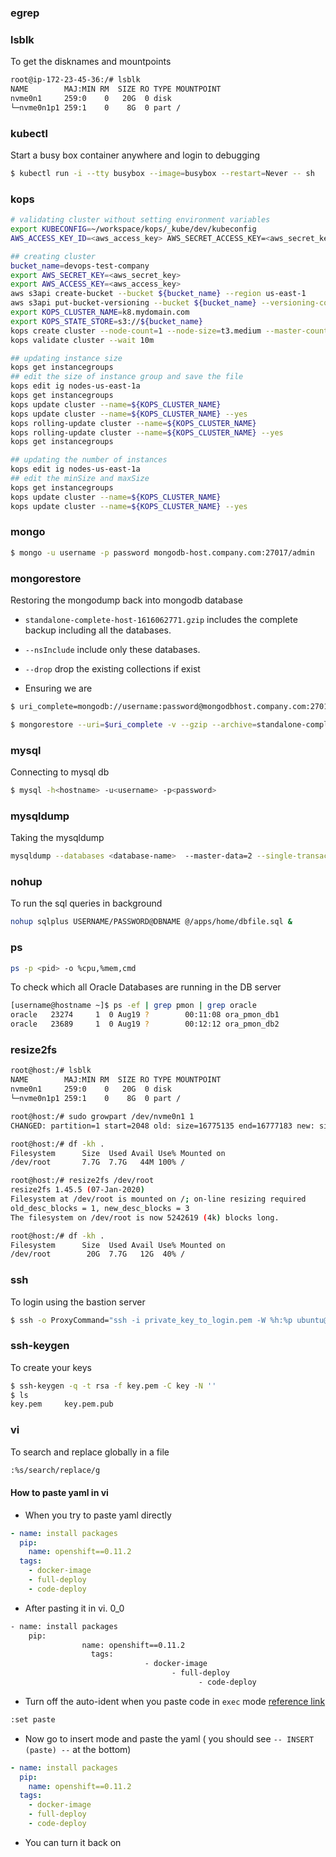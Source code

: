 


### egrep










### lsblk
To get the disknames and mountpoints

```bash
root@ip-172-23-45-36:/# lsblk
NAME        MAJ:MIN RM  SIZE RO TYPE MOUNTPOINT
nvme0n1     259:0    0   20G  0 disk
└─nvme0n1p1 259:1    0    8G  0 part /
```


### kubectl
Start a busy box container anywhere and login to debugging
```bash
$ kubectl run -i --tty busybox --image=busybox --restart=Never -- sh
```

### kops

```bash
# validating cluster without setting environment variables
export KUBECONFIG=~/workspace/kops/_kube/dev/kubeconfig
AWS_ACCESS_KEY_ID=<aws_access_key> AWS_SECRET_ACCESS_KEY=<aws_secret_key> kops validate cluster --wait 10m --state="s3://my-kops-bucket-v1" --name=k8.mydomain.com

## creating cluster
bucket_name=devops-test-company
export AWS_SECRET_KEY=<aws_secret_key>
export AWS_ACCESS_KEY=<aws_access_key>
aws s3api create-bucket --bucket ${bucket_name} --region us-east-1
aws s3api put-bucket-versioning --bucket ${bucket_name} --versioning-configuration Status=Enabled
export KOPS_CLUSTER_NAME=k8.mydomain.com
export KOPS_STATE_STORE=s3://${bucket_name}
kops create cluster --node-count=1 --node-size=t3.medium --master-count=1 --master-size=t3.medium --zones=us-east-1a --name=${KOPS_CLUSTER_NAME} --yes
kops validate cluster --wait 10m

## updating instance size
kops get instancegroups
## edit the size of instance group and save the file
kops edit ig nodes-us-east-1a
kops get instancegroups
kops update cluster --name=${KOPS_CLUSTER_NAME}
kops update cluster --name=${KOPS_CLUSTER_NAME} --yes
kops rolling-update cluster --name=${KOPS_CLUSTER_NAME}
kops rolling-update cluster --name=${KOPS_CLUSTER_NAME} --yes
kops get instancegroups

## updating the number of instances
kops edit ig nodes-us-east-1a
## edit the minSize and maxSize
kops get instancegroups      
kops update cluster --name=${KOPS_CLUSTER_NAME}
kops update cluster --name=${KOPS_CLUSTER_NAME} --yes
```

### mongo

```bash
$ mongo -u username -p password mongodb-host.company.com:27017/admin
```


### mongorestore

Restoring the mongodump back into mongodb database

- `standalone-complete-host-1616062771.gzip` includes the complete backup including all the databases.

- `--nsInclude` include only these databases.

- `--drop` drop the existing collections if exist

- Ensuring we are 
```bash
$ uri_complete=mongodb://username:password@mongodbhost.company.com:27017/admin:27017/admin

$ mongorestore --uri=$uri_complete -v --gzip --archive=standalone-complete-host-1616062771.gzip --nsInclude="module-*" --nsInclude="cli*" --numInsertionWorkersPerCollection=15 --bypassDocumentValidation --drop --preserveUUID --convertLegacyIndexes
```

### mysql

Connecting to mysql db

```bash
$ mysql -h<hostname> -u<username> -p<password> 
```

### mysqldump

Taking the mysqldump

```bash
mysqldump --databases <database-name>  --master-data=2 --single-transaction --order-by-primary -r filename.sql -h <hostname> -u <username> -p
```

### nohup

To run the sql queries in background 

```bash
nohup sqlplus USERNAME/PASSWORD@DBNAME @/apps/home/dbfile.sql &
```

### ps

```bash
ps -p <pid> -o %cpu,%mem,cmd
```

To check which all Oracle Databases are running in the DB server

```bash
[username@hostname ~]$ ps -ef | grep pmon | grep oracle
oracle   23274     1  0 Aug19 ?        00:11:08 ora_pmon_db1
oracle   23689     1  0 Aug19 ?        00:12:12 ora_pmon_db2
```



### resize2fs

```bash
root@host:/# lsblk
NAME        MAJ:MIN RM  SIZE RO TYPE MOUNTPOINT
nvme0n1     259:0    0   20G  0 disk
└─nvme0n1p1 259:1    0    8G  0 part /

root@host:/# sudo growpart /dev/nvme0n1 1
CHANGED: partition=1 start=2048 old: size=16775135 end=16777183 new: size=41940959 end=41943007

root@host:/# df -kh .
Filesystem      Size  Used Avail Use% Mounted on
/dev/root       7.7G  7.7G   44M 100% /

root@host:/# resize2fs /dev/root
resize2fs 1.45.5 (07-Jan-2020)
Filesystem at /dev/root is mounted on /; on-line resizing required
old_desc_blocks = 1, new_desc_blocks = 3
The filesystem on /dev/root is now 5242619 (4k) blocks long.

root@host:/# df -kh .
Filesystem      Size  Used Avail Use% Mounted on
/dev/root        20G  7.7G   12G  40% /
```


### ssh

To login using the bastion server

```bash
$ ssh -o ProxyCommand="ssh -i private_key_to_login.pem -W %h:%p ubuntu@bastion.host.link" -i private_key_to_login.pem ubuntu@172.126.146.224 -vvvvv
```

### ssh-keygen

To create your keys

```bash
$ ssh-keygen -q -t rsa -f key.pem -C key -N ''
$ ls
key.pem     key.pem.pub

```

### vi

To search and replace globally in a file

```bash
:%s/search/replace/g
```

#### How to paste yaml in vi 

- When you try to paste yaml directly

```yaml
- name: install packages
  pip:
    name: openshift==0.11.2
  tags:
    - docker-image
    - full-deploy
    - code-deploy
```

- After pasting it in vi.  0_0

```bash
- name: install packages
    pip:
                name: openshift==0.11.2
                  tags:
                              - docker-image
                                    - full-deploy
                                          - code-deploy
```

- Turn off the auto-ident when you paste code in `exec` mode [reference link](https://stackoverflow.com/questions/2514445/turning-off-auto-indent-when-pasting-text-into-vim)

```bash
:set paste                                                                                                                                                                                                  
```

- Now go to insert mode and paste the yaml ( you should see `-- INSERT (paste) --` at the bottom)

```yaml
- name: install packages
  pip:
    name: openshift==0.11.2
  tags:
    - docker-image
    - full-deploy
    - code-deploy
```

- You can turn it back on 
